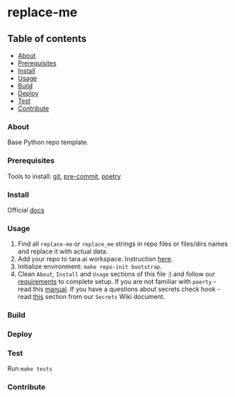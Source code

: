 # replace-me
## Table of contents
* [About](#about)
* [Prerequisites](#prerequisites)
* [Install](#install)
* [Usage](#usage)
* [Build](#build)
* [Deploy](#deploy)
* [Test](#test)
* [Contribute](#contribute)
### About
Base Python repo template.
### Prerequisites
Tools to install: [git][4], [pre-commit][5], [poetry][6]
### Install
Official [docs][1]
### Usage
1. Find all `replace-me` or `replace_me` strings in repo files or files/dirs names and replace it with actual data.
1. Add your repo to tara.ai workspace. Instruction [here][2].
1. Initialize environment: `make repo-init bootstrap`.
1. Clean `About`, `Install` and `Usage` sections of this file :) and follow our [requirements][3] to complete setup. If you are not familiar with `poerty` - read this [manual][7]. If you have a questions about secrets check hook - read [this][8] section from our `Secrets` Wiki document.
### Build
### Deploy
### Test
Run `make tests`
### Contribute

[4]: https://www.atlassian.com/git/tutorials/install-git
[5]: https://pre-commit.com/#install
[6]: https://python-poetry.org/docs/#installation
[7]: https://python-poetry.org/docs/basic-usage
[8]: https://github.com/agblox/DiviAI-Information/wiki/Secrets#pre-commit-hook

[1]: https://docs.github.com/en/github/creating-cloning-and-archiving-repositories/creating-a-repository-from-a-template
[2]: https://docs.google.com/document/d/128c8Up40PFeZg2LaUkChC3hNv1139-VruFm_SC-ZJiU/edit#heading=h.jutu1mazqqgt
[3]: https://github.com/agblox/DiviAI-Information/wiki/Repos
